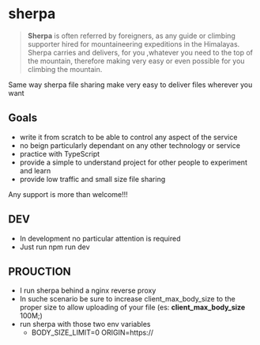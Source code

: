 # sherpa

> **Sherpa** is often referred by foreigners, as any guide or climbing supporter hired for mountaineering expeditions in the Himalayas. Sherpa carries and delivers, for you ,whatever you need to the top of the mountain, therefore making very easy or even possible for you climbing the mountain.

Same way sherpa file sharing make very easy to deliver files wherever you want

## Goals

- write it from scratch to be able to control any aspect of the service
- no beign particularly dependant on any other technology or service
- practice with TypeScript
- provide a simple to understand project for other people to experiment and learn
- provide low traffic and small size file sharing

Any support is more than welcome!!!


## DEV

- In development no particular attention is required
- Just run npm run dev

## PROUCTION

- I run sherpa behind a nginx reverse proxy
- In suche scenario be sure to increase client_max_body_size to the proper size to allow uploading of your file (es: **client_max_body_size** 100M;)
- run sherpa with those two env variables
  - BODY_SIZE_LIMIT=0 ORIGIN=https://<your domain>

